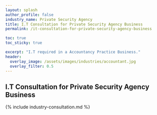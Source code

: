 ```yaml
---
layout: splash 
author_profile: false 
industry_name: Private Security Agency
title: I.T Consultation for Private Security Agency Business
permalink: /it-consultation-for-private-security-agency-business

toc: true
toc_sticky: true

excerpt: "I.T required in a Accountancy Practice Business."
header:
  overlay_image: /assets/images/industries/accountant.jpg
  overlay_filter: 0.5 
---
```


## I.T Consultation for Private Security Agency Business

{% include industry-consultation.md %}
